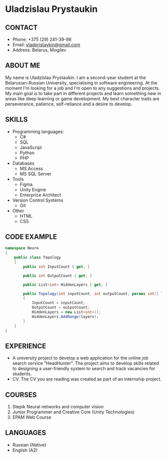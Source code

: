 # Uladzislau Prystaukin




## CONTACT

* Phone: +375 (29) 241-39-98
* Email: <vladpristavkin@gmail.com>
* Address: Belarus, Mogilev


## ABOUT ME

My name is Uladzislau Prystaukin. I am a second-year student at the Belarusian-Russian University, specialising in software engineering. At the moment I'm looking for a job and I'm open to any suggestions and projects. My main goal is to take part in different projects and learn something new in areas like deep learning or game development. My best character traits are perseverance, patience, self-reliance and a desire to develop.


## SKILLS

* Programming languages:
  * C#
  * SQL
  * JavaScript
  * Python
  * PHP
* Databases
  * MS Access
  * MS SQL Server
* Tools
  * Figma
  * Unity Engine
  * Enterprice Architect
* Version Control Systems
  * Git
* Other
  * HTML
  * CSS


## CODE EXAMPLE

```C#
namespace Neuro
{
    public class Topology
    {
        public int InputCount { get; }

        public int OutputCount { get; }

        public List<int> HiddenLayers { get; }

        public Topology(int inputCount, int outputCount, params int[] layers)
        {
            InputCount = inputCount;
            OutputCount = outputCount;
            HiddenLayers = new List<int>();
            HiddenLayers.AddRange(layers);
        }
    }
}
```


## EXPERIENCE

* A university project to develop a web application for the online job search service "HeadHunter". The project aims to develop skills related to designing a user-friendly system to search and track vacancies for students.
* CV. The CV you are reading was created as part of an internship project.



## COURSES


1. Stepik Neural networks and computer vision
2. Junior Programmer and Creative Core (Unity Technologies)
3. EPAM Web Course


## LANGUAGES

* Russian (Native)
* English (A2)

